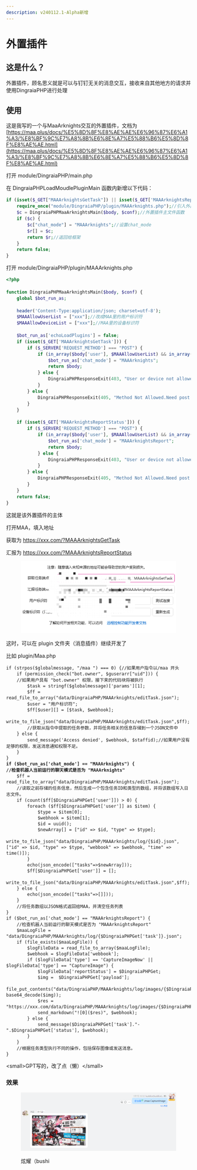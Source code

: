 ```yaml
---
description: v240112.1-Alpha新增
---
```


# 外置插件

## 这是什么？

外置插件，顾名思义就是可以与钉钉无关的消息交互，接收来自其他地方的请求并使用DingraiaPHP进行处理

## 使用

这是我写的一个与MaaArknights交互的外置插件，文档为[https://maa.plus/docs/%E5%8D%8F%E8%AE%AE%E6%96%87%E6%A1%A3/%E8%BF%9C%E7%A8%8B%E6%8E%A7%E5%88%B6%E5%8D%8F%E8%AE%AE.html](https://maa.plus/docs/%E5%8D%8F%E8%AE%AE%E6%96%87%E6%A1%A3/%E8%BF%9C%E7%A8%8B%E6%8E%A7%E5%88%B6%E5%8D%8F%E8%AE%AE.html)

打开 module/DingraiaPHP/main.php

在 DingraiaPHPLoadMoudlePluginMain 函数内新增以下代码：

```php
if (isset($_GET["MAAArknightsGetTask"]) || isset($_GET['MAAArknightsReportStatus'])) {
    require_once("module/DingraiaPHP/plugin/MAAArknights.php");//引入外置插件主文件
    $c = DingraiaPHPMaaArknightsMain($body, $conf);//外置插件主文件函数
    if ($c) {
        $c["chat_mode"] = "MAAArknights";//设置chat_mode
        $r[] = $c;
        return $r;//返回给框架
    }
    return false;
}
```

打开 module/DingraiaPHP/plugin/MAAArknights.php

```php
<?php

function DingraiaPHPMaaArknightsMain($body, $conf) {
    global $bot_run_as;
    
    header('Content-Type:application/json; charset=utf-8');
    $MAAAllowUserList = ["xxx"];//改成MAA里的用户标识符
    $MAAAllowDeviceList = ["xxx"];//MAA里的设备标识符
    
    $bot_run_as['echoLoadPlugins'] = false;
    if (isset($_GET['MAAArknightsGetTask'])) {
        if ($_SERVER['REQUEST_METHOD'] === "POST") {
            if (in_array($body['user'], $MAAAllowUserList) && in_array($body['device'], $MAAAllowDeviceList)) {
                $bot_run_as['chat_mode'] = "MAAArknights";
                return $body;
            } else {
                DingraiaPHPResponseExit(403, "User or device not allowed", null, true, true);
            }
        } else {
            DingraiaPHPResponseExit(405, "Method Not Allowed.Need post request", null, true, true);
        }
    }
    
    if (isset($_GET['MAAArknightsReportStatus'])) {
        if ($_SERVER['REQUEST_METHOD'] === "POST") {
            if (in_array($body['user'], $MAAAllowUserList) && in_array($body['device'], $MAAAllowDeviceList)) {
                $bot_run_as['chat_mode'] = "MAAArknightsReport";
                return $body;
            } else {
                DingraiaPHPResponseExit(403, "User or device not allowed", null, true, true);
            }
        } else {
            DingraiaPHPResponseExit(405, "Method Not Allowed.Need post request", null, true, true);
        }
    }
    return false;
}
```

这就是该外置插件的主体

打开MAA，填入地址

获取为 https://xxx.com/?MAAArknightsGetTask

汇报为 https://xxx.com/?MAAArknightsReportStatus

<figure><img src="../../.gitbook/assets/image (1).png" alt=""><figcaption></figcaption></figure>

这时，可以在 plugin 文件夹（消息插件）继续开发了

比如 plugin/Maa.php

<pre class="language-php"><code class="lang-php">if (strpos($globalmessage, "/maa ") === 0) {//如果用户指令以/maa 开头
    if (permission_check("bot.owner", $guserarr["uid"])) {
    //如果用户具有 "bot.owner" 权限，接下来的代码块将被执行
        $task = stringf($globalmessage)['params'][1];
        $ff = read_file_to_array("data/DingraiaPHP/MAAArknights/editTask.json");
        $user = "用户标识符";
        $ff[$user][] = [$task, $webhook];
        write_to_file_json("data/DingraiaPHP/MAAArknights/editTask.json",$ff);
        //获取从指令中提取的任务参数，并将任务相关的信息存储到一个JSON文件中
    } else {
        send_message('Access denied', $webhook, $staffid);//如果用户没有足够的权限，发送消息通知权限不足。
    }
}
<strong>if ($bot_run_as['chat_mode'] == "MAAArknights") {
</strong><strong>//检查机器人当前运行的聊天模式是否为 "MAAArknights"
</strong>    $ff = read_file_to_array("data/DingraiaPHP/MAAArknights/editTask.json");
    //读取之前存储的任务信息，然后生成一个包含任务ID和类型的数组，并将该数组写入日志文件。
    if (count($ff[$DingraiaPHPGet['user']]) > 0) {
        foreach ($ff[$DingraiaPHPGet['user']] as $item) {
            $type = $item[0];
            $webhook = $item[1];
            $id = uuid();
            $newArray[] = ["id" => $id, "type" => $type];
            write_to_file_json("data/DingraiaPHP/MAAArknights/log/{$id}.json",["id" => $id, "type" => $type, "webbook" => $webhook, "time" => time()]);
        }
        echo(json_encode(["tasks"=>$newArray]));
        $ff[$DingraiaPHPGet['user']] = [];
        write_to_file_json("data/DingraiaPHP/MAAArknights/editTask.json",$ff);
    } else {
        echo(json_encode(["tasks"=>[]]));
    }
    //将任务数组以JSON格式返回给MAA，并清空任务列表
}
if ($bot_run_as['chat_mode'] == "MAAArknightsReport") {
    //检查机器人当前运行的聊天模式是否为 "MAAArknightsReport"
    $maaLogFile = "data/DingraiaPHP/MAAArknights/log/{$DingraiaPHPGet['task']}.json";
    if (file_exists($maaLogFile)) {
        $logFileData = read_file_to_array($maaLogFile);
        $webhook = $logFileData['webbook'];
        if ($logFileData['type'] == 'CaptureImageNow' || $logFileData['type'] == "CaptureImage") {
            $logFileData['reportStatus'] = $DingraiaPHPGet;
            $img =  $DingraiaPHPGet['payload'];
            file_put_contents("data/DingraiaPHP/MAAArknights/log/images/{$DingraiaPHPGet['task']}.jpeg", base64_decode($img));
            $res = "https://xxx.com/data/DingraiaPHP/MAAArknights/log/images/{$DingraiaPHPGet['task']}.jpeg";
            send_markdown("![0]($res)", $webhook);
        } else {
            send_message($DingraiaPHPGet['task']."-".$DingraiaPHPGet['status'], $webhook);
        }
    }
    //根据任务类型执行不同的操作，包括保存图像或发送消息。
}
</code></pre>

\<small>GPT写的，改了点（懒）\</small>

### 效果

<figure><img src="../../.gitbook/assets/image (3).png" alt=""><figcaption><p>炫耀（bushi</p></figcaption></figure>

